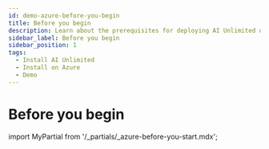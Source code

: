```yaml
---
id: demo-azure-before-you-begin
title: Before you begin
description: Learn about the prerequisites for deploying AI Unlimited on Azure.
sidebar_label: Before you begin 
sidebar_position: 1
tags:
  - Install AI Unlimited
  - Install on Azure
  - Demo
---
```


# Before you begin

import MyPartial from '/_partials/_azure-before-you-start.mdx';

<MyPartial />

